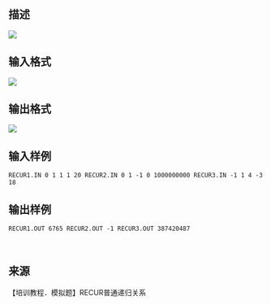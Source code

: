 ## 描述

<img border=0 src=http://10.10.10.3:8080/JudgeOnline/images/p1161/p1161a.gif >

## 输入格式

<img border=0 src=http://10.10.10.3:8080/JudgeOnline/images/p1161/p1161b.gif >

## 输出格式

<img border=0 src=http://10.10.10.3:8080/JudgeOnline/images/p1161/p1161c.gif >

## 输入样例

```plaintext
RECUR1.IN 0 1 1 1 20 RECUR2.IN 0 1 -1 0 1000000000 RECUR3.IN -1 1 4 -3 18 
```

## 输出样例

```plaintext
RECUR1.OUT 6765 RECUR2.OUT -1 RECUR3.OUT 387420487 
```



 

## 来源

【培训教程．模拟题】RECUR普通递归关系

